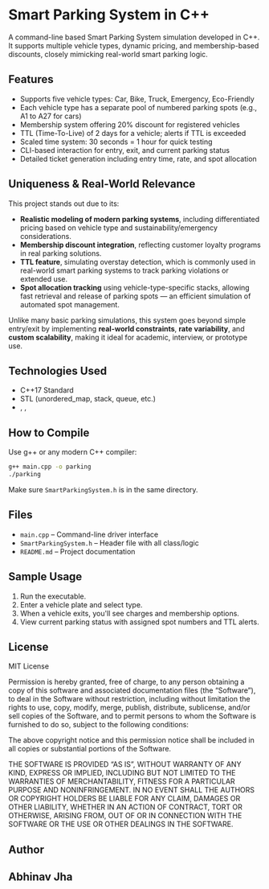  # Smart Parking System in C++

A command-line based Smart Parking System simulation developed in C++. It supports multiple vehicle types, dynamic pricing, and membership-based discounts, closely mimicking real-world smart parking logic.

## Features

- Supports five vehicle types: Car, Bike, Truck, Emergency, Eco-Friendly
- Each vehicle type has a separate pool of numbered parking spots (e.g., A1 to A27 for cars)
- Membership system offering 20% discount for registered vehicles
- TTL (Time-To-Live) of 2 days for a vehicle; alerts if TTL is exceeded
- Scaled time system: 30 seconds = 1 hour for quick testing
- CLI-based interaction for entry, exit, and current parking status
- Detailed ticket generation including entry time, rate, and spot allocation

## Uniqueness & Real-World Relevance

This project stands out due to its:

- **Realistic modeling of modern parking systems**, including differentiated pricing based on vehicle type and sustainability/emergency considerations.
- **Membership discount integration**, reflecting customer loyalty programs in real parking solutions.
- **TTL feature**, simulating overstay detection, which is commonly used in real-world smart parking systems to track parking violations or extended use.
- **Spot allocation tracking** using vehicle-type-specific stacks, allowing fast retrieval and release of parking spots — an efficient simulation of automated spot management.

Unlike many basic parking simulations, this system goes beyond simple entry/exit by implementing **real-world constraints**, **rate variability**, and **custom scalability**, making it ideal for academic, interview, or prototype use.

##  Technologies Used

- C++17 Standard
- STL (unordered_map, stack, queue, etc.)
- <ctime>, <iomanip>, <cmath>

##  How to Compile

Use g++ or any modern C++ compiler:

```bash
g++ main.cpp -o parking
./parking
```

Make sure `SmartParkingSystem.h` is in the same directory.

##  Files

- `main.cpp` – Command-line driver interface
- `SmartParkingSystem.h` – Header file with all class/logic
- `README.md` – Project documentation

##  Sample Usage

1. Run the executable.
2. Enter a vehicle plate and select type.
3. When a vehicle exits, you'll see charges and membership options.
4. View current parking status with assigned spot numbers and TTL alerts.

##  License

MIT License

Permission is hereby granted, free of charge, to any person obtaining a copy of this software and associated documentation files (the “Software”), to deal in the Software without restriction, including without limitation the rights to use, copy, modify, merge, publish, distribute, sublicense, and/or sell copies of the Software, and to permit persons to whom the Software is furnished to do so, subject to the following conditions:

The above copyright notice and this permission notice shall be included in all copies or substantial portions of the Software.

THE SOFTWARE IS PROVIDED “AS IS”, WITHOUT WARRANTY OF ANY KIND, EXPRESS OR IMPLIED, INCLUDING BUT NOT LIMITED TO THE WARRANTIES OF MERCHANTABILITY, FITNESS FOR A PARTICULAR PURPOSE AND NONINFRINGEMENT. IN NO EVENT SHALL THE AUTHORS OR COPYRIGHT HOLDERS BE LIABLE FOR ANY CLAIM, DAMAGES OR OTHER LIABILITY, WHETHER IN AN ACTION OF CONTRACT, TORT OR OTHERWISE, ARISING FROM, OUT OF OR IN CONNECTION WITH THE SOFTWARE OR THE USE OR OTHER DEALINGS IN THE SOFTWARE.

## Author
## Abhinav Jha
